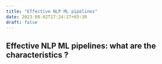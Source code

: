 ```yaml
---
title: "Effective NLP ML pipelines"
date: 2023-08-02T17:24:27+03:30
draft: false
---
```


## Effective NLP ML pipelines: what are the characteristics ? 

